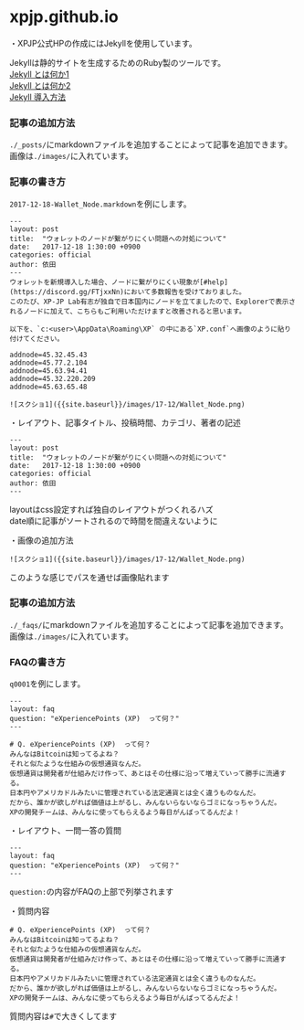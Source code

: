 # xpjp.github.io

・XPJP公式HPの作成にはJekyllを使用しています。  

Jekyllは静的サイトを生成するためのRuby製のツールです。  
[Jekyll とは何か1](https://app.codegrid.net/entry/jekyll-introduction)  
[Jekyll とは何か2](https://jekyllrb-ja.github.io/)  
[Jekyll 導入方法](https://jekyllrb-ja.github.io/docs/installation/)  

### 記事の追加方法  
`./_posts/`にmarkdownファイルを追加することによって記事を追加できます。  
画像は`./images/`に入れています。  


### 記事の書き方  
`2017-12-18-Wallet_Node.markdown`を例にします。  

```  
---
layout: post
title:  "ウォレットのノードが繋がりにくい問題への対処について"
date:   2017-12-18 1:30:00 +0900
categories: official
author: 依田
---
ウォレットを新規導入した場合、ノードに繋がりにくい現象が[#help](https://discord.gg/FTjxxNn)において多数報告を受けておりました。  
このたび、XP-JP Lab有志が独自で日本国内にノードを立てましたので、Explorerで表示されるノードに加えて、こちらもご利用いただけますと改善されると思います。  

以下を、`c:<user>\AppData\Roaming\XP` の中にある`XP.conf`へ画像のように貼り付けてください。  

addnode=45.32.45.43
addnode=45.77.2.104
addnode=45.63.94.41
addnode=45.32.220.209
addnode=45.63.65.48
  
![スクショ1]({{site.baseurl}}/images/17-12/Wallet_Node.png)  

```  
・レイアウト、記事タイトル、投稿時間、カテゴリ、著者の記述  
```  
---
layout: post
title:  "ウォレットのノードが繋がりにくい問題への対処について"
date:   2017-12-18 1:30:00 +0900
categories: official
author: 依田
---
```  
layoutはcss設定すれば独自のレイアウトがつくれるハズ  
date順に記事がソートされるので時間を間違えないように  

・画像の追加方法  
```  
![スクショ1]({{site.baseurl}}/images/17-12/Wallet_Node.png)  
```  
このような感じでパスを通せば画像貼れます  

### 記事の追加方法  
`./_faqs/`にmarkdownファイルを追加することによって記事を追加できます。  
画像は`./images/`に入れています。  

### FAQの書き方  
`q0001`を例にします。  
```  
---
layout: faq
question: "eXperiencePoints (XP)  って何？"
---

# Q. eXperiencePoints (XP)  って何？  
みんなはBitcoinは知ってるよね？  
それと似たような仕組みの仮想通貨なんだ。  
仮想通貨は開発者が仕組みだけ作って、あとはその仕様に沿って増えていって勝手に流通する。  
日本円やアメリカドルみたいに管理されている法定通貨とは全く違うものなんだ。  
だから、誰かが欲しがれば価値は上がるし、みんないらないならゴミになっちゃうんだ。  
XPの開発チームは、みんなに使ってもらえるよう毎日がんばってるんだよ！  
```  
・レイアウト、一問一答の質問
```  
---
layout: faq
question: "eXperiencePoints (XP)  って何？"
---
```  
`question:`の内容がFAQの上部で列挙されます  

・質問内容  
```  
# Q. eXperiencePoints (XP)  って何？  
みんなはBitcoinは知ってるよね？  
それと似たような仕組みの仮想通貨なんだ。  
仮想通貨は開発者が仕組みだけ作って、あとはその仕様に沿って増えていって勝手に流通する。  
日本円やアメリカドルみたいに管理されている法定通貨とは全く違うものなんだ。  
だから、誰かが欲しがれば価値は上がるし、みんないらないならゴミになっちゃうんだ。  
XPの開発チームは、みんなに使ってもらえるよう毎日がんばってるんだよ！  
```  
質問内容は`#`で大きくしてます  
